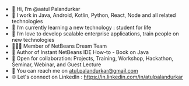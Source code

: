 - 👋 Hi, I’m @aatul Palandurkar
- 👀 I work in Java, Android, Kotlin, Python, React, Node and all related technologies
- 🌱 I’m currently learning a new technology : student for life 
- 💞️ I’m love to develop scalable enterprise applications, train people on new technologies
- 🧑‍🤝‍🧑 Member of NetBeans Dream Team
- 📘 Author of Instant NetBeans IDE How-to - Book on Java
- 🤝 Open for collaboration: Projects, Training, Workshop, Hackathon, Seminar, Webinar, and Guest Lecture
- 📧 You can reach me on atul.palandurkar@gmail.com
- 🌐 Let's connect on LinkedIn : https://in.linkedin.com/in/atulpalandurkar

<!---
aatul/aatul is a ✨ special ✨ repository because its `README.md` (this file) appears on your GitHub profile.
You can click the Preview link to take a look at your changes.
--->
